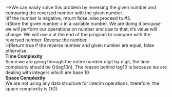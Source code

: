 ==>We can easily solve this problem by reversing the given number and comparing the reversed number with the given number.
<br/>
i)If the number is negative, return false, else proceed to #2.<br/>
ii)Store the given number x in a variable number. We are doing it because we will perform our operations on number and due to that, it’s value will change. We will use x at the end of the program to compare with the reversed number.
Reverse the number.<br/>
iii)Return true if the reverse number and given number are equal, false otherwise.<br/>
<b>Time Complexity</b><br/>
Since we are going through the entire number digit by digit, the time complexity should be O(log10n). The reason behind log10 is because we are dealing with integers which are base 10.
<br/>
<b>Space Complexity</b><br/>
We are not using any data structure for interim operations, therefore, the space complexity is O(1).